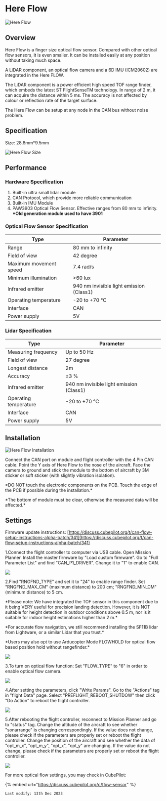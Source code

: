 # Here Flow

![Here Flow](../.gitbook/assets/CKP\_8558.jpg)

## Overview

Here Flow is a finger size optical flow sensor. Compared with other optical flow sensors, it is even smaller. It can be installed easily at any position without taking much space.

A LiDAR component, an optical flow camera and a 6D IMU (ICM20602) are integrated in the Here FLOW.

The LiDAR component is a power efficient high speed TOF range finder, which embeds the latest ST FlightSenseTM technology. In range of 2 m, it can acquire the distance within 5 ms. The accuracy is not affected by colour or reflection rate of the target surface.

The Here Flow can be setup at any node in the CAN bus without noise problem.

## Specification

Size: 28.8mm\*9.5mm

![Here Flow Size](<../.gitbook/assets/Screen Shot 2019-08-14 at 5.35.52 PM.jpg>)

## Performance

### Hardware Specification

1. Built-in ultra small lidar module
2. CAN Protocol, which provide more reliable communication
3. Built-in IMU Module
4. PAW3903 Optical Flow Sensor. Effective ranges from 80 mm to infinity.\
   **\*Old generation module used to have 3901**

### Optical Flow Sensor Specification

| Type                   | Parameter                                |
| ---------------------- | ---------------------------------------- |
| Range                  | 80 mm to infinity                        |
| Field of view          | 42 degree                                |
| Maximum movement speed | 7.4 rad/s                                |
| Minimum illumination   | >60 lux                                  |
| Infrared emitter       | 940 nm invisible light emission (Class1) |
| Operating temperature  | -20 to +70 °C                            |
| Interface              | CAN                                      |
| Power supply           | 5V                                       |

### Lidar Specification

| Type                  | Parameter                                |
| --------------------- | ---------------------------------------- |
| Measuring frequency   | Up to 50 Hz                              |
| Field of view         | 27 degree                                |
| Longest distance      | 2m                                       |
| Accuracy              | ±3 %                                     |
| Infrared emitter      | 940 nm invisible light emission (Class1) |
| Operating temperature | -20 to +70 °C                            |
| Interface             | CAN                                      |
| Power supply          | 5V                                       |

## Installation

![Here Flow Installation](<../.gitbook/assets/Screen Shot 2019-08-14 at 5.45.48 PM.jpg>)

Connect the CAN port on module and flight controller with the 4 Pin CAN cable. Point the Y axis of Here Flow to the nose of the aircraft. Face the camera to ground and stick the module to the bottom of aircraft by 3M sticker or soft sticker (with slightly vibration isolation).

\*DO NOT touch the electronic components on the PCB. Touch the edge of the PCB if possible during the installation.\*

\*The bottom of module must be clear, otherwise the measured data will be affected.\*

## Settings

Firmware update instructions: [https://discuss.cubepilot.org/t/can-flow-setup-instructions-alpha-batch/341](https://discuss.cubepilot.org/t/can-flow-setup-instructions-alpha-batch/341)

1.Connect the flight controller to computer via USB cable. Open Mission Planner. Install the master firmware by "Load custom firmware". Go to "Full Parameter List" and find "CAN\_P1\_DRIVER". Change it to "1" to enable CAN.

![](../.gitbook/assets/1.jpg)

2.Find "RNGFND\_TYPE" and set it to "24" to enable range finder. Set "RNGFND\_MAX\_CM" (maximum distance) to 200 cm; "RNGFND\_MIN\_CM" (minimum distance) to 5 cm.

\*Please note: We have integrated the TOF sensor in this component due to it being VERY useful for precision landing detection. However, it is NOT suitable for height detection in outdoor conditions above 0.5 m, nor is it suitable for indoor height estimations higher than 2 m.\*

\*For accurate flow navigation, we still recommend installing the SF11B lidar from Lightware, or a similar Lidar that you trust.\*

\*Users may also opt to use Arducopter Mode FLOWHOLD for optical flow based position hold without rangefinder.\*

![](../.gitbook/assets/2.jpg)

3.To turn on optical flow function: Set "FLOW\_TYPE" to "6" in order to enable optical flow camera.

![](../.gitbook/assets/3.jpg)

4.After setting the parameters, click "Write Params". Go to the "Actions" tag in "flight Data" page. Select "PREFLIGHT\_REBOOT\_SHUTDOW" then click "Do Action" to reboot the flight controller.

![](../.gitbook/assets/4.jpg)

5.After rebooting the flight controller, reconnect to Mission Planner and go to "status" tag. Change the altitude of the aircraft to see whether "sonarrange" is changing correspondingly. If the value does not change, please check if the parameters are properly set or reboot the flight controller. Change the position of the aircraft and see whether the data of "opt\_m\_x", "opt\_m\_y", "opt\_x", "opt\_y" are changing. If the value do not change, please check if the parameters are properly set or reboot the flight controller.

![](../.gitbook/assets/5.jpg)

For more optical flow settings, you may check in CubePilot:

{% embed url="https://discuss.cubepilot.org/c/flow-sensor" %}

```
Last modify: 13th Dec 2023
```
